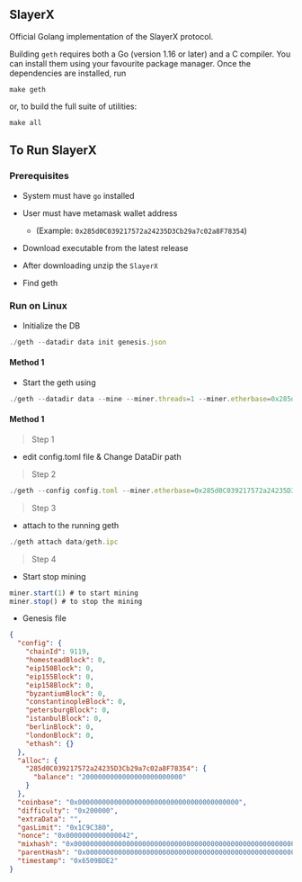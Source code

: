 ## SlayerX

Official Golang implementation of the SlayerX protocol.

Building `geth` requires both a Go (version 1.16 or later) and a C compiler. You can install
them using your favourite package manager. Once the dependencies are installed, run

```shell
make geth
```

or, to build the full suite of utilities:

```shell
make all
```


## To Run SlayerX

### Prerequisites
- System must have `go` installed 
- User must have metamask wallet address 
  - (Example: `0x285d0C039217572a24235D3Cb29a7c02a8F78354`)



- Download executable from the latest release
- After downloading unzip the `SlayerX`
- Find geth


### Run on Linux
- Initialize the DB
```javascript
./geth --datadir data init genesis.json
```

#### Method 1
- Start the geth using
```javascript
./geth --datadir data --mine --miner.threads=1 --miner.etherbase=0x285d0C039217572a24235D3Cb29a7c02a8F78354 --http.addr 127.0.0.1 --http.port 8546 --http.api "net,web3,eth,debug,txpool"
```


#### Method 1
> Step 1
- edit config.toml file & Change DataDir path

> Step 2
```javascript
./geth --config config.toml --miner.etherbase=0x285d0C039217572a24235D3Cb29a7c02a8F78354 --http --http.corsdomain=*
```

> Step 3
- attach to the running geth
```javascript
./geth attach data/geth.ipc
```

> Step 4
- Start stop mining
```javascript
miner.start(1) # to start mining
miner.stop() # to stop the mining
```




- Genesis file
```json
{
  "config": {
    "chainId": 9119,
    "homesteadBlock": 0,
    "eip150Block": 0,
    "eip155Block": 0,
    "eip158Block": 0,
    "byzantiumBlock": 0,
    "constantinopleBlock": 0,
    "petersburgBlock": 0,
    "istanbulBlock": 0,
    "berlinBlock": 0,
    "londonBlock": 0,
    "ethash": {}
  },
  "alloc": {
    "285d0C039217572a24235D3Cb29a7c02a8F78354": {
      "balance": "2000000000000000000000000"
    }
  },
  "coinbase": "0x0000000000000000000000000000000000000000",
  "difficulty": "0x200000",
  "extraData": "",
  "gasLimit": "0x1C9C380",
  "nonce": "0x0000000000000042",
  "mixhash": "0x0000000000000000000000000000000000000000000000000000000000000000",
  "parentHash": "0x0000000000000000000000000000000000000000000000000000000000000000",
  "timestamp": "0x6509BDE2"
}
```
